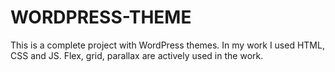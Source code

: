 # WORDPRESS-THEME
This is a complete project with WordPress themes. In my work I used HTML, CSS and JS. Flex, grid, parallax are actively used in the work.
